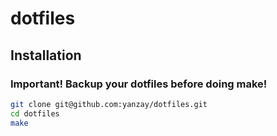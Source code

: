 # dotfiles

## Installation
### **Important!** Backup your dotfiles before doing make!
```bash
git clone git@github.com:yanzay/dotfiles.git
cd dotfiles
make
```

